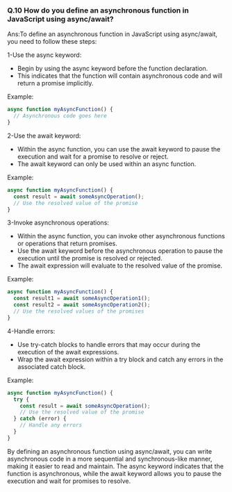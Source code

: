 ### Q.10 How do you define an asynchronous function in JavaScript using async/await?

Ans:To define an asynchronous function in JavaScript using async/await, you need to follow these steps:

1-Use the async keyword:

* Begin by using the async keyword before the function declaration.
* This indicates that the function will contain asynchronous code and will return a promise implicitly.

Example:
```JavaScript
async function myAsyncFunction() {
  // Asynchronous code goes here
}
```

2-Use the await keyword:

* Within the async function, you can use the await keyword to pause the execution and wait for a promise to resolve or reject.
* The await keyword can only be used within an async function.

Example:
```JavaScript
async function myAsyncFunction() {
  const result = await someAsyncOperation();
  // Use the resolved value of the promise
}
```
3-Invoke asynchronous operations:

* Within the async function, you can invoke other asynchronous functions or operations that return promises.
* Use the await keyword before the asynchronous operation to pause the execution until the promise is resolved or rejected.
* The await expression will evaluate to the resolved value of the promise.

Example:
```JavaScript
async function myAsyncFunction() {
  const result1 = await someAsyncOperation1();
  const result2 = await someAsyncOperation2();
  // Use the resolved values of the promises
}
```
4-Handle errors:

* Use try-catch blocks to handle errors that may occur during the execution of the await expressions.
* Wrap the await expression within a try block and catch any errors in the associated catch block.

Example:
```JavaScript
async function myAsyncFunction() {
  try {
    const result = await someAsyncOperation();
    // Use the resolved value of the promise
  } catch (error) {
    // Handle any errors
  }
}
```
By defining an asynchronous function using async/await, you can write asynchronous code in a more sequential and synchronous-like manner, making it easier to read and maintain. The async keyword indicates that the function is asynchronous, while the await keyword allows you to pause the execution and wait for promises to resolve.

